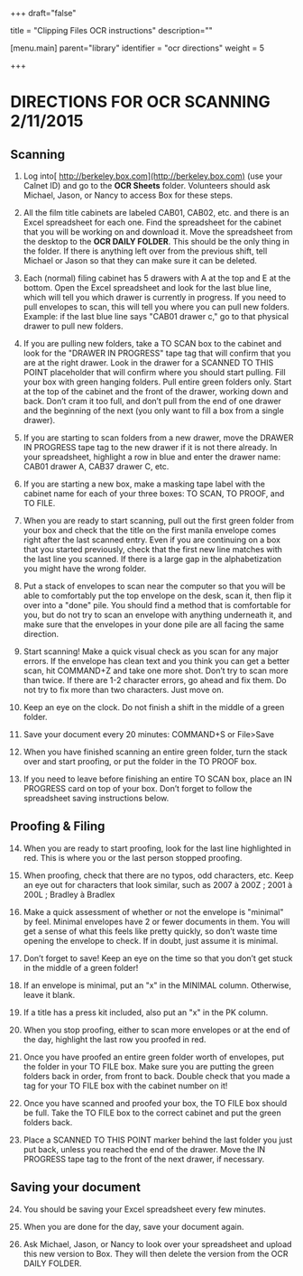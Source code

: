+++
draft="false"

title = "Clipping Files OCR instructions"
description=""

[menu.main]
parent="library"
identifier = "ocr directions"
weight = 5

+++

# DIRECTIONS FOR OCR SCANNING 2/11/2015

## Scanning

 

1)    Log into[ http://berkeley.box.com](http://berkeley.box.com) (use your Calnet ID) and go to the **OCR Sheets** folder. Volunteers should ask Michael, Jason, or Nancy to access Box for these steps.

2)    All the film title cabinets are labeled CAB01, CAB02, etc. and there is an Excel spreadsheet for each one. Find the spreadsheet for the cabinet that you will be working on and download it. Move the spreadsheet from the desktop to the **OCR DAILY FOLDER**. This should be the only thing in the folder. If there is anything left over from the previous shift, tell Michael or Jason so that they can make sure it can be deleted.

3)    Each (normal) filing cabinet has 5 drawers with A at the top and E at the bottom. Open the Excel spreadsheet and look for the last blue line, which will tell you which drawer is currently in progress. If you need to pull envelopes to scan, this will tell you where you can pull new folders. Example: if the last blue line says "CAB01 drawer c," go to that physical drawer to pull new folders.

4)    If you are pulling new folders, take a TO SCAN box to the cabinet and look for the "DRAWER IN PROGRESS" tape tag that will confirm that you are at the right drawer. Look in the drawer for a SCANNED TO THIS POINT placeholder that will confirm where you should start pulling. Fill your box with green hanging folders. Pull entire green folders only. Start at the top of the cabinet and the front of the drawer, working down and back. Don’t cram it too full, and don’t pull from the end of one drawer and the beginning of the next (you only want to fill a box from a single drawer).

5)    If you are starting to scan folders from a new drawer, move the DRAWER IN PROGRESS tape tag to the new drawer if it is not there already. In your spreadsheet, highlight a row in blue and enter the drawer name: CAB01 drawer A, CAB37 drawer C, etc.

6)    If you are starting a new box, make a masking tape label with the cabinet name for each of your three boxes: TO SCAN, TO PROOF, and TO FILE.  

7)    When you are ready to start scanning, pull out the first green folder from your box and check that the title on the first manila envelope comes right after the last scanned entry. Even if you are continuing on a box that you started previously, check that the first new line matches with the last line you scanned. If there is a large gap in the alphabetization you might have the wrong folder.

8)    Put a stack of envelopes to scan near the computer so that you will be able to comfortably put the top envelope on the desk, scan it, then flip it over into a "done" pile. You should find a method that is comfortable for you, but do not try to scan an envelope with anything underneath it, and make sure that the envelopes in your done pile are all facing the same direction.

9)    Start scanning! Make a quick visual check as you scan for any major errors. If the envelope has clean text and you think you can get a better scan, hit COMMAND+Z and take one more shot. Don’t try to scan more than twice. If there are 1-2 character errors, go ahead and fix them. Do not try to fix more than two characters. Just move on.

10) Keep an eye on the clock. Do not finish a shift in the middle of a green folder.

11) Save your document every 20 minutes: COMMAND+S or File>Save

12) When you have finished scanning an entire green folder, turn the stack over and start proofing, or put the folder in the TO PROOF box.

13) If you need to leave before finishing an entire TO SCAN box, place an IN PROGRESS card on top of your box. Don’t forget to follow the spreadsheet saving instructions below.

 

## Proofing & Filing

 

14) When you are ready to start proofing, look for the last line highlighted in red. This is where you or the last person stopped proofing.

15) When proofing, check that there are no typos, odd characters, etc. Keep an eye out for characters that look similar, such as 2007 à 200Z ; 2001 à 200L ; Bradley à Bradlex

16) Make a quick assessment of whether or not the envelope is "minimal" by feel. Minimal envelopes have 2 or fewer documents in them. You will get a sense of what this feels like pretty quickly, so don’t waste time opening the envelope to check. If in doubt, just assume it is minimal.

17) Don’t forget to save! Keep an eye on the time so that you don’t get stuck in the middle of a green folder!

18) If an envelope is minimal, put an "x" in the MINIMAL column. Otherwise, leave it blank.

19) If a title has a press kit included, also put an "x" in the PK column.

20) When you stop proofing, either to scan more envelopes or at the end of the day, highlight the last row you proofed in red.

21) Once you have proofed an entire green folder worth of envelopes, put the folder in your TO FILE box. Make sure you are putting the green folders back in order, from front to back. Double check that you made a tag for your TO FILE box with the cabinet number on it!

22) Once you have scanned and proofed your box, the TO FILE box should be full. Take the TO FILE box to the correct cabinet and put the green folders back.

23) Place a SCANNED TO THIS POINT marker behind the last folder you just put back, unless you reached the end of the drawer. Move the IN PROGRESS tape tag to the front of the next drawer, if necessary.

 

## Saving your document

 

24) You should be saving your Excel spreadsheet every few minutes.

25) When you are done for the day, save your document again.

26) Ask Michael, Jason, or Nancy to look over your spreadsheet and upload this new version to Box. They will then delete the version from the OCR DAILY FOLDER.

 

 

